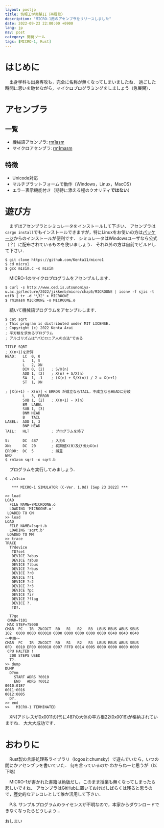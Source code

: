 ```yaml
---
layout: postjp
title: 情報工学実験II（再履修）
description: "MICRO-1用のアセンブラをリリースしました"
date: 2022-09-23 22:00:00 +0900
lang: jp
nav: post
category: 開発ツール
tags: [MICRO-1, Rust]
---
```


# はじめに

　出身学科も出身専攻も，完全に名称が無くなってしまいましたね．
過ごした時間に思いを馳せながら，マイクロプログラミングをしましょう（急展開）．

# アセンブラ

## 一覧

- 機械語アセンブラ: [rm1asm](https://github.com/Kenta11/rm1asm)
- マイクロアセンブラ: [rm1masm](https://github.com/Kenta11/rm1masm)

## 特徴

- Unicode対応
- マルチプラットフォームで動作（Windows，Linux，MacOS）
- エラー表示機能付き（期待に添える程のクオリティ**ではない**）

# 遊び方

　まずはアセンブラとシミュレータをインストールして下さい．
アセンブラは`cargo install`でもインストールできますが，特にLinuxをお使いの方は[パッケージ](https://github.com/Kenta11/rm1asm/releases/tag/v1.0.0)からのインストールが便利です．
シミュレータはWindowsユーザなら公式（？）に配布されているものを使いましょう．
それ以外の方は自前でビルドして下さい．

```
$ git clone https://github.com/Kenta11/micro1
$ cd micro1
$ gcc m1sim.c -o m1sim
```

　MICRO-1のマイクロプログラムをアセンブルします．

```
$ curl -s http://www.ced.is.utsunomiya-u.ac.jp/lecture/2022/jikkenb/micro/chap5/MICROONE | iconv -f sjis -t utf8 | tr -d "\32" > MICROONE
$ rm1masm MICROONE -o MICROONE.o
```

　続いて機械語プログラムをアセンブルします．

```
$ cat sqrt
; This program is distributed under MIT LICENSE.
; Copyright (c) 2022 Kenta Arai
; 平方根を求めるプログラム
; アルゴリズムは"バビロニア人の方法"である

TITLE SQRT
; X(n+1)を計算
HEAD:   LC  0, 0
        L   1, S
        L   2, XN
        DIV 0, (2)   ; S/X(n)
        ADD 1, (2)   ; X(n) + S/X(n)
        SA  1, -1    ; (X(n) + S/X(n)) / 2 = X(n+1)
        ST  1, XN

; |X(n+1) - X(n)| < ERROR が成立ならTAIL，不成立ならHEADに分岐
        L   3, ERROR
        SUB 1, (2)   ; X(n+1) - X(n)
        BM  LABEL
        SUB 1, (3) 
        BNM HEAD
        B   TAIL
LABEL:  ADD 1, 3
        BNP HEAD
TAIL:   HLT          ; プログラムを終了

S:      DC  487      ; 入力S
XN:     DC  20       ; 初期値X(0)及び出力X(n)
ERROR:  DC  5        ; 誤差
END
$ rm1asm sqrt -o sqrt.b
```

　プログラムを実行してみましょう．

```
$ ./m1sim

   *** MICRO-1 SIMULATOR (C-Ver. 1.0d) [Sep 23 2022] ***

>> load
LOAD
  FILE NAME=?MICROONE.o
  LOADING 'MICROONE.o'
 LOADED TO CM
>> load       
LOAD
  FILE NAME=?sqrt.b
  LOADING 'sqrt.b'
 LOADED TO MM
>> trace
TRACE
  T?device
   TD?set
   DEVICE ?abus
   DEVICE ?sbus
   DEVICE ?lbus
   DEVICE ?rbus
   DEVICE ?r0
   DEVICE ?r1
   DEVICE ?r2
   DEVICE ?r3
   DEVICE ?pc
   DEVICE ?ir
   DEVICE ?flag
   DEVICE ?.
   TD?.

  T?go
 CMAR=?101
 MAX STEP=?5000
CMAR  PC   IR  ZNCOCT  R0   R1   R2   R3  LBUS RBUS ABUS SBUS 
102  0000 0000 000010 0000 0000 0000 0000 0000 0040 0040 0040 
～中略～
CMAR  PC   IR  ZNCOCT  R0   R1   R2   R3  LBUS RBUS ABUS SBUS 
0FD  0010 EF00 000010 0007 FFFD 0014 0005 0000 0000 0000 0000 
 CPU HALTED !
  200 STEPS USED
  T?.
>> dump
DUMP
  D?mm
    START ADRS ?0010
    END   ADRS ?0012
0010:01E7
0011:0016
0012:0005
  D?.
>> end
>>   MICRO-1 TERMINATED
```

　XN(アドレスが0x0011の行)に487の大体の平方根22(0x0016)が格納されていますね．
大大大成功です．

# おわりに

　Rust製の言語処理系ライブラリ（logosとchumsky）で遊んでいたら，いつの間にかアセンブラを書いていた．
何を言っているのか わからねーと思うが（以下略）

　MICRO-1が書かれた書籍は絶版だし，このまま授業も無くなってしまったら悲しいですね．
アセンブラはGitHubに置いておけばしばらくは残ると思うので，歴史的なアレコレとして誰か活用して下さい．

　P.S. サンプルプログラムのライセンスが不明なので，本家からダウンロードできなくなったらどうしよう...

おしまい

